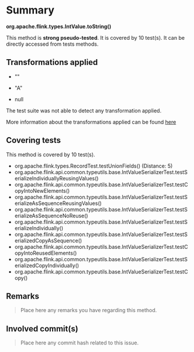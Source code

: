 # Summary
**org.apache.flink.types.IntValue.toString()**

This method is **strong pseudo-tested**.
It is covered by 10 test(s). It can be directly accessed from tests methods.


## Transformations applied

- &quot;&quot;

- &quot;A&quot;

- null


The test suite was not able to detect any transformation applied.

More information about the transformations applied can be found [here](https://github.com/STAMP-project/pitest-descartes)

## Covering tests
This method is covered by 10 test(s).
* org.apache.flink.types.RecordTest.testUnionFields() (Distance: 5)
* org.apache.flink.api.common.typeutils.base.IntValueSerializerTest.testSerializeIndividuallyReusingValues()
* org.apache.flink.api.common.typeutils.base.IntValueSerializerTest.testCopyIntoNewElements()
* org.apache.flink.api.common.typeutils.base.IntValueSerializerTest.testSerializeAsSequenceReusingValues()
* org.apache.flink.api.common.typeutils.base.IntValueSerializerTest.testSerializeAsSequenceNoReuse()
* org.apache.flink.api.common.typeutils.base.IntValueSerializerTest.testSerializeIndividually()
* org.apache.flink.api.common.typeutils.base.IntValueSerializerTest.testSerializedCopyAsSequence()
* org.apache.flink.api.common.typeutils.base.IntValueSerializerTest.testCopyIntoReusedElements()
* org.apache.flink.api.common.typeutils.base.IntValueSerializerTest.testSerializedCopyIndividually()
* org.apache.flink.api.common.typeutils.base.IntValueSerializerTest.testCopy()


## Remarks
> Place here any remarks you have regarding this method.

## Involved commit(s)

> Place here any commit hash related to this issue.
